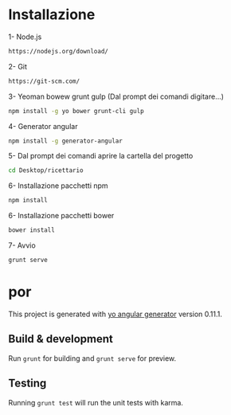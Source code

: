 # Installazione 

1- Node.js 
```sh
https://nodejs.org/download/
```
2- Git
```sh
https://git-scm.com/
```
3- Yeoman bowew grunt gulp (Dal prompt dei comandi digitare...)
```sh
npm install -g yo bower grunt-cli gulp
```
4- Generator angular
```sh
npm install -g generator-angular
```
5- Dal prompt dei comandi aprire la cartella del progetto
```sh
cd Desktop/ricettario
```
6- Installazione pacchetti npm
```sh
npm install
```
6- Installazione pacchetti bower
```sh
bower install
```
7- Avvio 
```sh
grunt serve
```

# por

This project is generated with [yo angular generator](https://github.com/yeoman/generator-angular)
version 0.11.1.

## Build & development

Run `grunt` for building and `grunt serve` for preview.

## Testing

Running `grunt test` will run the unit tests with karma.
